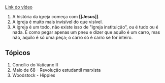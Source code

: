 [Link do vídeo](https://youtu.be/EGhgwkb3J04)

1. A história da igreja começa com **[[Jesus]]**. 
2. A igreja é muito mais invisível do que visível.
3. A igreja é um todo, não existe isso de "igreja instituição", ou é tudo ou é nada. É como pegar apenas um pneu e dizer que aquilo é um carro, mas não, aquilo é só uma peça; o carro só é carro se for inteiro.


## Tópicos
1. Concílio do Vaticano II
2. Maio de 68 - Revolução estudantil marxista
3. Woodstock - Hippies